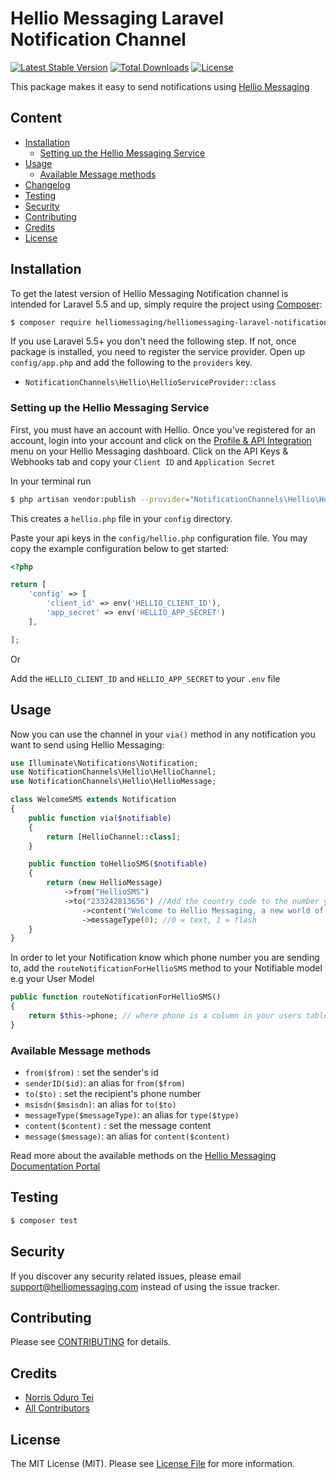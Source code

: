 # Hellio Messaging Laravel Notification Channel

[![Latest Stable Version](https://poser.pugx.org/helliomessaging/helliomessaging-laravel-notification-channel/v/stable)](https://packagist.org/packages/helliomessaging/helliomessaging-laravel-notification-channel)
[![Total Downloads](https://poser.pugx.org/helliomessaging/helliomessaging-laravel-notification-channel/downloads)](https://packagist.org/packages/helliomessaging/helliomessaging-laravel-notification-channel)
[![License](https://poser.pugx.org/helliomessaging/helliomessaging-laravel-notification-channel/license)](https://packagist.org/packages/helliomessaging/helliomessaging-laravel-notification-channel)

This package makes it easy to send notifications using [Hellio Messaging](https://helliomessaging.com/)

## Content

- [Installation](#installation)
	- [Setting up the Hellio Messaging Service](#setting-up-the-hellio-service)
- [Usage](#usage)
	- [Available Message methods](#available-message-methods)
- [Changelog](#changelog)
- [Testing](#testing)
- [Security](#security)
- [Contributing](#contributing)
- [Credits](#credits)
- [License](#license)


## Installation

To get the latest version of Hellio Messaging Notification channel is intended for Laravel 5.5 and up, simply require the project using [Composer](https://getcomposer.org):

```bash
$ composer require helliomessaging/helliomessaging-laravel-notification-channel
```

If you use Laravel 5.5+ you don't need the following step.
If not, once package is installed, you need to register the service provider. Open up `config/app.php` and add the following to the `providers` key.

* `NotificationChannels\Hellio\HellioServiceProvider::class`


### Setting up the Hellio Messaging Service

First, you must have an account with Hellio. Once you've registered for an account, login into your account and click on the [Profile & API Integration](https://app.helliomessaging.com/settings) menu on your Hellio Messaging dashboard. Click on the API Keys & Webhooks tab and copy your `Client ID` and `Application Secret`

In your terminal run
```bash
$ php artisan vendor:publish --provider="NotificationChannels\Hellio\HellioServiceProvider"
```
This creates a `hellio.php` file in your `config` directory.

Paste your api keys in the `config/hellio.php` configuration file. You may copy the example configuration below to get started:
```php
<?php

return [
    'config' => [
        'client_id' => env('HELLIO_CLIENT_ID'),
        'app_secret' => env('HELLIO_APP_SECRET')
    ],

];
```

Or 

Add the `HELLIO_CLIENT_ID` and `HELLIO_APP_SECRET` to your `.env` file

## Usage

Now you can use the channel in your `via()` method in any notification you want to send using Hellio Messaging:
``` php
use Illuminate\Notifications\Notification;
use NotificationChannels\Hellio\HellioChannel;
use NotificationChannels\Hellio\HellioMessage;

class WelcomeSMS extends Notification
{
    public function via($notifiable)
    {
        return [HellioChannel::class];
    }

    public function toHellioSMS($notifiable)
    {
        return (new HellioMessage)
			->from("HellioSMS")
			->to("233242813656") //Add the country code to the number you wish to send to without the need to add the  +
           	 	->content("Welcome to Hellio Messaging, a new world of litmitless possibilities.")
           	 	->messageType(0); //0 = text, 1 = flash
    }
}
```

In order to let your Notification know which phone number you are sending to, add the `routeNotificationForHellioSMS` method to your Notifiable model e.g your User Model

```php
public function routeNotificationForHellioSMS()
{
    return $this->phone; // where phone is a column in your users table;
}
```

### Available Message methods

* `from($from)` : set the sender's id
* `senderID($id)`: an alias for `from($from)`
* `to($to)` : set the recipient's phone number
* `msisdn($msisdn)`: an alias for `to($to)`
* `messageType($messageType)`: an alias for `type($type)`
* `content($content)` : set the message content
* `message($message)`: an alias for `content($content)`

Read more about the available methods on the [Hellio Messaging Documentation Portal](https://helliomessaging.com/docs/messaging/api)

## Testing

``` bash
$ composer test
```

## Security

If you discover any security related issues, please email support@helliomessaging.com instead of using the issue tracker.

## Contributing

Please see [CONTRIBUTING](CONTRIBUTING.md) for details.

## Credits

- [Norris Oduro Tei](https://github.com/Norris1z)
- [All Contributors](../../contributors)

## License

The MIT License (MIT). Please see [License File](LICENSE.md) for more information.
